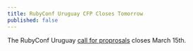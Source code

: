 ```yaml
---
title: RubyConf Uruguay CFP Closes Tomorrow
published: false
---
```


The RubyConf Uruguay [call for proprosals][cfp] closes March 15th.

[cfp]: LINK
